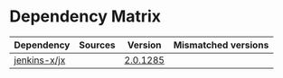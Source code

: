 # Dependency Matrix

Dependency | Sources | Version | Mismatched versions
---------- | ------- | ------- | -------------------
[jenkins-x/jx](https://github.com/jenkins-x/jx.git) |  | [2.0.1285](https://github.com/jenkins-x/jx/releases/tag/v2.0.1285) | 
